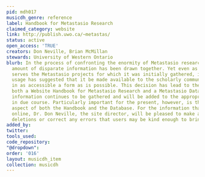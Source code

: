 ```yaml
---
pid: mdh017
musicdh_genre: reference
label: Handbook for Metastasio Research
claimed_category: website
link: http://publish.uwo.ca/~metastas/
status: active
open_access: 'TRUE'
creators: Don Neville, Brian McMillan
stewards: University of Western Ontario
blurb: In the process of confronting the enormity of Metastasio research, a considerable
  amount of disparate information has been drawn together. Yet even as this information
  serves the Metastasio projects for which it was initially gathered, its frequent
  usage has suggested that it be made available to the scholarly community at large
  in as accessible a form as is possible. This decision has lead to the creation of
  both a Website Handbook for Metastasio Research and a Metastasio Database. More
  information continues to be gathered and will be added to the appropriate areas
  in due course. Particularly important for the present, however, is the practical
  aspect of both the Handbook and the Database. For the information that is already
  online, Dr. Don Neville, the site director, will be pleased to make additions and
  deletions or correct any errors that users may be kind enough to bring to his attention.
added_by: 
twitter: 
tools_used: 
code_repository: 
"@dropdown": 
order: '016'
layout: musicdh_item
collection: musicdh
---
```

